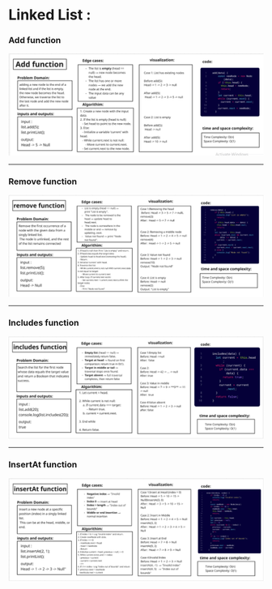 # Linked List :
 ### Add function
 ![](addfunction.PNG)
 ___
 ### Remove function
 ![](removefunction.PNG)
 ___
 ### Includes function
 ![](includesfunction.PNG)
 ___
 ### InsertAt function
 ![](insertAtfunction.PNG)
